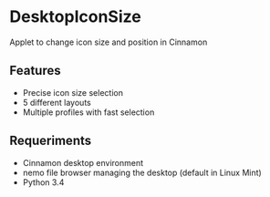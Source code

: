 # DesktopIconSize

Applet to change icon size and position in Cinnamon

## Features

* Precise icon size selection
* 5 different layouts
* Multiple profiles with fast selection

## Requeriments

* Cinnamon desktop environment
* nemo file browser managing the desktop (default in Linux Mint)
* Python 3.4
